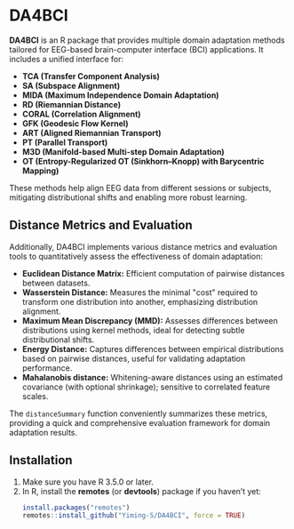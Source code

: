 # DA4BCI

**DA4BCI** is an R package that provides multiple domain adaptation methods tailored for EEG-based brain-computer interface (BCI) applications. It includes a unified interface for:

- **TCA (Transfer Component Analysis)**
- **SA (Subspace Alignment)**
- **MIDA (Maximum Independence Domain Adaptation)**
- **RD (Riemannian Distance)**
- **CORAL (Correlation Alignment)**
- **GFK (Geodesic Flow Kernel)**
- **ART (Aligned Riemannian Transport)**
- **PT (Parallel Transport)**
- **M3D (Manifold-based Multi-step Domain Adaptation)**
- **OT (Entropy-Regularized OT (Sinkhorn–Knopp) with Barycentric Mapping)**

These methods help align EEG data from different sessions or subjects, mitigating distributional shifts and enabling more robust learning.

## Distance Metrics and Evaluation

Additionally, DA4BCI implements various distance metrics and evaluation tools to quantitatively assess the effectiveness of domain adaptation:

- **Euclidean Distance Matrix:** Efficient computation of pairwise distances between datasets.
- **Wasserstein Distance:** Measures the minimal "cost" required to transform one distribution into another, emphasizing distribution alignment.
- **Maximum Mean Discrepancy (MMD):** Assesses differences between distributions using kernel methods, ideal for detecting subtle distributional shifts.
- **Energy Distance:** Captures differences between empirical distributions based on pairwise distances, useful for validating adaptation performance.
- **Mahalanobis distance:** Whitening-aware distances using an estimated covariance (with optional shrinkage); sensitive to correlated feature scales.  

The `distanceSummary` function conveniently summarizes these metrics, providing a quick and comprehensive evaluation framework for domain adaptation results.

## Installation

1. Make sure you have R 3.5.0 or later.
2. In R, install the **remotes** (or **devtools**) package if you haven’t yet:
   ```r
   install.packages("remotes")
   remotes::install_github("Yiming-S/DA4BCI", force = TRUE)



   
